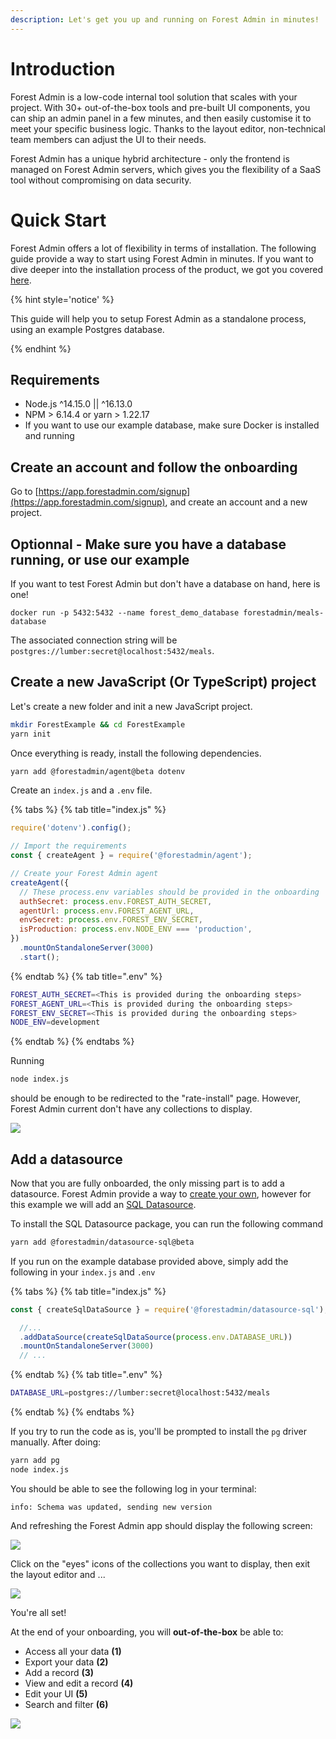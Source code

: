 ```yaml
---
description: Let's get you up and running on Forest Admin in minutes!
---
```


# Introduction

Forest Admin is a low-code internal tool solution that scales with your project. With 30+ out-of-the-box tools and pre-built UI components, you can ship an admin panel in a few minutes, and then easily customise it to meet your specific business logic. Thanks to the layout editor, non-technical team members can adjust the UI to their needs.

Forest Admin has a unique hybrid architecture - only the frontend is managed on Forest Admin servers, which gives you the flexibility of a SaaS tool without compromising on data security.

# Quick Start

Forest Admin offers a lot of flexibility in terms of installation. The following guide provide a way to start using Forest Admin in minutes. If you want to dive deeper into the installation process of the product, we got you covered [here](./install/README.md).

{% hint style='notice' %}

This guide will help you to setup Forest Admin as a standalone process, using an example Postgres database.

{% endhint %}

## Requirements

- Node.js ^14.15.0 || ^16.13.0
- NPM > 6.14.4 or yarn > 1.22.17
- If you want to use our example database, make sure Docker is installed and running

## Create an account and follow the onboarding

Go to [https://app.forestadmin.com/signup](https://app.forestadmin.com/signup), and create an account and a new project.

## Optionnal - Make sure you have a database running, or use our example

If you want to test Forest Admin but don't have a database on hand, here is one!

`docker run -p 5432:5432 --name forest_demo_database forestadmin/meals-database`

The associated connection string will be `postgres://lumber:secret@localhost:5432/meals`.

## Create a new JavaScript (Or TypeScript) project

Let's create a new folder and init a new JavaScript project.

```bash
mkdir ForestExample && cd ForestExample
yarn init
```

Once everything is ready, install the following dependencies.

```bash
yarn add @forestadmin/agent@beta dotenv
```

Create an `index.js` and a `.env` file.

{% tabs %} {% tab title="index.js" %}

```javascript
require('dotenv').config();

// Import the requirements
const { createAgent } = require('@forestadmin/agent');

// Create your Forest Admin agent
createAgent({
  // These process.env variables should be provided in the onboarding
  authSecret: process.env.FOREST_AUTH_SECRET,
  agentUrl: process.env.FOREST_AGENT_URL,
  envSecret: process.env.FOREST_ENV_SECRET,
  isProduction: process.env.NODE_ENV === 'production',
})
  .mountOnStandaloneServer(3000)
  .start();
```

{% endtab %} {% tab title=".env" %}

```bash
FOREST_AUTH_SECRET=<This is provided during the onboarding steps>
FOREST_AGENT_URL=<This is provided during the onboarding steps>
FOREST_ENV_SECRET=<This is provided during the onboarding steps>
NODE_ENV=development
```

{% endtab %} {% endtabs %}

Running

```bash
node index.js
```

should be enough to be redirected to the "rate-install" page. However, Forest Admin current don't have any collections to display.

![](../assets/quickstart-no-collections.png)

## Add a datasource

Now that you are fully onboarded, the only missing part is to add a datasource. Forest Admin provide a way to [create your own](../datasources/custom/README.md), however for this example we will add an [SQL Datasource](../datasources/provided/sql.md).

To install the SQL Datasource package, you can run the following command

```bash
yarn add @forestadmin/datasource-sql@beta
```

If you run on the example database provided above, simply add the following in your `index.js` and `.env`

{% tabs %} {% tab title="index.js" %}

```javascript
const { createSqlDataSource } = require('@forestadmin/datasource-sql');

  //...
  .addDataSource(createSqlDataSource(process.env.DATABASE_URL))
  .mountOnStandaloneServer(3000)
  // ...
```

{% endtab %} {% tab title=".env" %}

```bash
DATABASE_URL=postgres://lumber:secret@localhost:5432/meals
```

{% endtab %} {% endtabs %}

If you try to run the code as is, you'll be prompted to install the `pg` driver manually.
After doing:

```bash
yarn add pg
node index.js
```

You should be able to see the following log in your terminal:

```
info: Schema was updated, sending new version
```

And refreshing the Forest Admin app should display the following screen:

![](../assets/quickstart-editor-mode.png)

Click on the "eyes" icons of the collections you want to display, then exit the layout editor and ...

![](../assets/quickstart-make-collection-visible.png)

You're all set!

At the end of your onboarding, you will **out-of-the-box** be able to:

- Access all your data **(1)**
- Export your data **(2)**
- Add a record **(3)**
- View and edit a record **(4)**
- Edit your UI **(5)**
- Search and filter **(6)**

![](../assets/quick-start-abilities.png)
